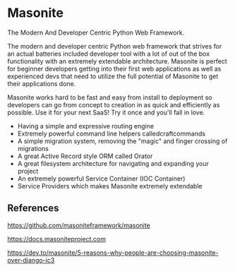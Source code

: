 # Masonite

The Modern And Developer Centric Python Web Framework.

The modern and developer centric Python web framework that strives for an actual batteries included developer tool with a lot of out of the box functionality with an extremely extendable architecture. Masonite is perfect for beginner developers getting into their first web applications as well as experienced devs that need to utilize the full potential of Masonite to get their applications done.

Masonite works hard to be fast and easy from install to deployment so developers can go from concept to creation in as quick and efficiently as possible. Use it for your next SaaS! Try it once and you'll fall in love.

- Having a simple and expressive routing engine
- Extremely powerful command line helpers calledcraftcommands
- A simple migration system, removing the "magic" and finger crossing of migrations
- A great Active Record style ORM called Orator
- A great filesystem architecture for navigating and expanding your project
- An extremely powerful Service Container (IOC Container)
- Service Providers which makes Masonite extremely extendable

## References

https://github.com/masoniteframework/masonite

https://docs.masoniteproject.com

https://dev.to/masonite/5-reasons-why-people-are-choosing-masonite-over-django-ic3
